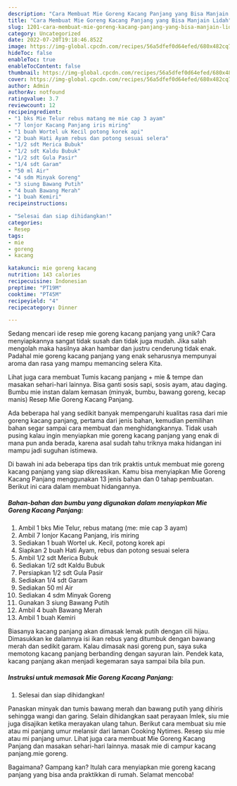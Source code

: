 ```yaml
---
description: "Cara Membuat Mie Goreng Kacang Panjang yang Bisa Manjain Lidah"
title: "Cara Membuat Mie Goreng Kacang Panjang yang Bisa Manjain Lidah"
slug: 1201-cara-membuat-mie-goreng-kacang-panjang-yang-bisa-manjain-lidah
category: Uncategorized
date: 2022-07-20T19:18:46.852Z
image: https://img-global.cpcdn.com/recipes/56a5dfef0d64efed/680x482cq70/mie-goreng-kacang-panjang-foto-resep-utama.jpg
hideToc: false
enableToc: true
enableTocContent: false
thumbnail: https://img-global.cpcdn.com/recipes/56a5dfef0d64efed/680x482cq70/mie-goreng-kacang-panjang-foto-resep-utama.jpg
cover: https://img-global.cpcdn.com/recipes/56a5dfef0d64efed/680x482cq70/mie-goreng-kacang-panjang-foto-resep-utama.jpg
author: Admin
authorAv: notfound
ratingvalue: 3.7
reviewcount: 12
recipeingredient:
- "1 bks Mie Telur rebus matang me mie cap 3 ayam"
- "7 lonjor Kacang Panjang iris miring"
- "1 buah Wortel uk Kecil potong korek api"
- "2 buah Hati Ayam rebus dan potong sesuai selera"
- "1/2 sdt Merica Bubuk"
- "1/2 sdt Kaldu Bubuk"
- "1/2 sdt Gula Pasir"
- "1/4 sdt Garam"
- "50 ml Air"
- "4 sdm Minyak Goreng"
- "3 siung Bawang Putih"
- "4 buah Bawang Merah"
- "1 buah Kemiri"
recipeinstructions:

- "Selesai dan siap dihidangkan!"
categories:
- Resep
tags:
- mie
- goreng
- kacang

katakunci: mie goreng kacang 
nutrition: 143 calories
recipecuisine: Indonesian
preptime: "PT19M"
cooktime: "PT45M"
recipeyield: "4"
recipecategory: Dinner

---
```





Sedang mencari ide resep mie goreng kacang panjang yang unik? Cara menyiapkannya sangat tidak susah dan tidak juga mudah. Jika salah mengolah maka hasilnya akan hambar dan justru cenderung tidak enak. Padahal mie goreng kacang panjang yang enak seharusnya mempunyai aroma dan rasa yang mampu memancing selera Kita.





Lihat juga cara membuat Tumis kacang panjang + mie &amp; tempe dan masakan sehari-hari lainnya. Bisa ganti sosis sapi, sosis ayam, atau daging. Bumbu mie instan dalam kemasan (minyak, bumbu, bawang goreng, kecap manis) Resep Mie Goreng Kacang Panjang.

Ada beberapa hal yang sedikit banyak mempengaruhi kualitas rasa dari mie goreng kacang panjang, pertama dari jenis bahan, kemudian pemilihan bahan segar sampai cara membuat dan menghidangkannya. Tidak usah pusing kalau ingin menyiapkan mie goreng kacang panjang yang enak di mana pun anda berada, karena asal sudah tahu triknya maka hidangan ini mampu jadi suguhan istimewa.






Di bawah ini ada beberapa tips dan trik praktis untuk membuat mie goreng kacang panjang yang siap dikreasikan. Kamu bisa menyiapkan Mie Goreng Kacang Panjang menggunakan 13 jenis bahan dan 0 tahap pembuatan. Berikut ini cara dalam membuat hidangannya.

<!--inarticleads1-->

##### Bahan-bahan dan bumbu yang digunakan dalam menyiapkan Mie Goreng Kacang Panjang:

1. Ambil 1 bks Mie Telur, rebus matang (me: mie cap 3 ayam)
1. Ambil 7 lonjor Kacang Panjang, iris miring
1. Sediakan 1 buah Wortel uk. Kecil, potong korek api
1. Siapkan 2 buah Hati Ayam, rebus dan potong sesuai selera
1. Ambil 1/2 sdt Merica Bubuk
1. Sediakan 1/2 sdt Kaldu Bubuk
1. Persiapkan 1/2 sdt Gula Pasir
1. Sediakan 1/4 sdt Garam
1. Sediakan 50 ml Air
1. Sediakan 4 sdm Minyak Goreng
1. Gunakan 3 siung Bawang Putih
1. Ambil 4 buah Bawang Merah
1. Ambil 1 buah Kemiri


Biasanya kacang panjang akan dimasak lemak putih dengan cili hijau. Dimasukkan ke dalamnya isi ikan rebus yang ditumbuk dengan bawang merah dan sedikit garam. Kalau dimasak nasi goreng pun, saya suka memotong kacang panjang berbanding dengan sayuran lain. Pendek kata, kacang panjang akan menjadi kegemaran saya sampai bila bila pun. 

<!--inarticleads2-->

##### Instruksi untuk memasak Mie Goreng Kacang Panjang:


1. Selesai dan siap dihidangkan!

Panaskan minyak dan tumis bawang merah dan bawang putih yang dihiris sehingga wangi dan garing. Selain dihidangkan saat perayaan Imlek, siu mie juga disajikan ketika merayakan ulang tahun. Berikut cara membuat siu mie atau mi panjang umur melansir dari laman Cooking Nytimes. Resep siu mie atau mi panjang umur. Lihat juga cara membuat Mie Goreng Kacang Panjang dan masakan sehari-hari lainnya. masak mie di campur kacang panjang.mie goreng. 

Bagaimana? Gampang kan? Itulah cara menyiapkan mie goreng kacang panjang yang bisa anda praktikkan di rumah. Selamat mencoba!
